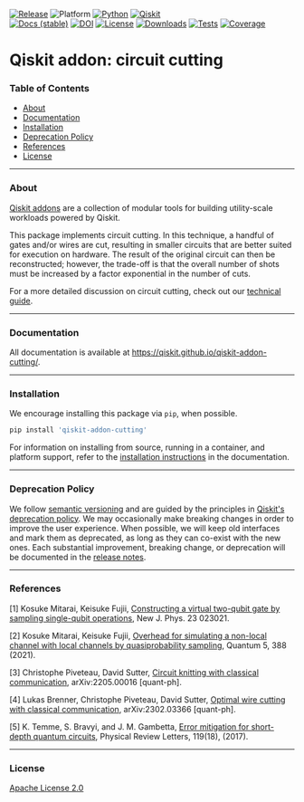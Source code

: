 <!-- SHIELDS -->
<div align="left">

  [![Release](https://img.shields.io/pypi/v/qiskit-addon-cutting.svg?label=Release)](https://github.com/Qiskit/qiskit-addon-cutting/releases)
  ![Platform](https://img.shields.io/badge/%F0%9F%92%BB%20Platform-Linux%20%7C%20macOS%20%7C%20Windows-informational)
  [![Python](https://img.shields.io/pypi/pyversions/qiskit-addon-cutting?label=Python&logo=python)](https://www.python.org/)
  [![Qiskit](https://img.shields.io/badge/Qiskit%20-%20%3E%3D1.1%20-%20%236133BD?logo=Qiskit)](https://github.com/Qiskit/qiskit)
<br />
  [![Docs (stable)](https://img.shields.io/badge/%F0%9F%93%84%20Docs-stable-blue.svg)](https://qiskit.github.io/qiskit-addon-cutting/)
  [![DOI](https://zenodo.org/badge/543181258.svg)](https://zenodo.org/badge/latestdoi/543181258)
  [![License](https://img.shields.io/github/license/Qiskit/qiskit-addon-cutting?label=License)](LICENSE.txt)
  [![Downloads](https://img.shields.io/pypi/dm/qiskit-addon-cutting.svg?label=Downloads)](https://pypi.org/project/qiskit-addon-cutting/)
  [![Tests](https://github.com/Qiskit/qiskit-addon-cutting/actions/workflows/test_latest_versions.yml/badge.svg)](https://github.com/Qiskit/qiskit-addon-cutting/actions/workflows/test_latest_versions.yml)
  [![Coverage](https://coveralls.io/repos/github/Qiskit/qiskit-addon-cutting/badge.svg?branch=main)](https://coveralls.io/github/Qiskit/qiskit-addon-cutting?branch=main)

# Qiskit addon: circuit cutting

### Table of Contents

* [About](#about)
* [Documentation](#documentation)
* [Installation](#installation)
* [Deprecation Policy](#deprecation-policy)
* [References](#references)
* [License](#license)

----------------------------------------------------------------------------------------------------

### About

[Qiskit addons](https://docs.quantum.ibm.com/guides/addons) are a collection of modular tools for building utility-scale workloads powered by Qiskit.

This package implements circuit cutting.  In this technique, a handful of gates and/or wires are cut, resulting in smaller circuits that are better suited for execution on hardware.  The result of the original circuit can then be reconstructed; however, the trade-off is that the overall number of shots must be increased by a factor exponential in the number of cuts.

For a more detailed discussion on circuit cutting, check out our [technical guide](https://qiskit.github.io/qiskit-addon-cutting/explanation/index.html#overview-of-circuit-cutting).

----------------------------------------------------------------------------------------------------
  
### Documentation

All documentation is available at https://qiskit.github.io/qiskit-addon-cutting/.

----------------------------------------------------------------------------------------------------
  
### Installation

We encourage installing this package via ``pip``, when possible.

```bash
pip install 'qiskit-addon-cutting'
```

For information on installing from source, running in a container, and platform support, refer to the [installation instructions](https://qiskit.github.io/qiskit-addon-cutting/install.html) in the documentation.

----------------------------------------------------------------------------------------------------

### Deprecation Policy

We follow [semantic versioning](https://semver.org/) and are guided by the principles in [Qiskit's deprecation policy](https://github.com/Qiskit/qiskit/blob/main/DEPRECATION.md).  We may occasionally make breaking changes in order to improve the user experience.  When possible, we will keep old interfaces and mark them as deprecated, as long as they can co-exist with the new ones.  Each substantial improvement, breaking change, or deprecation will be documented in the [release notes](https://qiskit.github.io/qiskit-addon-cutting/release-notes.html).

----------------------------------------------------------------------------------------------------

### References

[1] Kosuke Mitarai, Keisuke Fujii, [Constructing a virtual two-qubit gate by sampling single-qubit operations](https://iopscience.iop.org/article/10.1088/1367-2630/abd7bc), New J. Phys. 23 023021.

[2] Kosuke Mitarai, Keisuke Fujii, [Overhead for simulating a non-local channel with local channels by quasiprobability sampling](https://quantum-journal.org/papers/q-2021-01-28-388/), Quantum 5, 388 (2021).

[3] Christophe Piveteau, David Sutter, [Circuit knitting with classical communication](https://arxiv.org/abs/2205.00016), arXiv:2205.00016 [quant-ph].

[4] Lukas Brenner, Christophe Piveteau, David Sutter, [Optimal wire cutting with classical communication](https://arxiv.org/abs/2302.03366), arXiv:2302.03366 [quant-ph].

[5] K. Temme, S. Bravyi, and J. M. Gambetta, [Error mitigation for short-depth quantum circuits](https://journals.aps.org/prl/abstract/10.1103/PhysRevLett.119.180509), Physical Review Letters, 119(18), (2017).
  
----------------------------------------------------------------------------------------------------

<!-- LICENSE -->
### License
[Apache License 2.0](LICENSE.txt)
